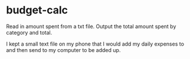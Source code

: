 budget-calc
===========

Read in amount spent from a txt file.  Output the total amount spent by category and total.

I kept a small text file on my phone that I would add my daily expenses to and then send to my computer to be 
added up.

